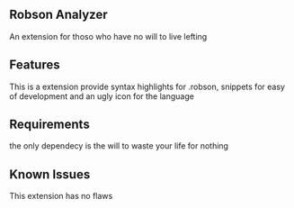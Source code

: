 ## Robson Analyzer
An extension for thoso who have no will to live lefting

## Features
This is a extension provide syntax highlights for .robson, snippets for easy of development and an ugly icon for the language

## Requirements

the only dependecy is the will to waste your life for nothing

## Known Issues

This extension has no flaws

